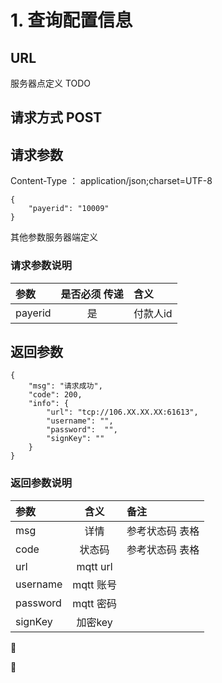 # 1. 查询配置信息


## URL
服务器点定义  TODO



## 请求方式   POST
  
## 请求参数
Content-Type   ： application/json;charset=UTF-8
```
{
	"payerid": "10009"
}
```
其他参数服务器端定义


### 请求参数说明

| 参数        | 是否必须 传递           | 含义  |
| :------------- |:-------------:| :-----|
| payerid      | 是          | 付款人id |


## 返回参数
```$xslt
{
	"msg": "请求成功",
	"code": 200,
	"info": {
		"url": "tcp://106.XX.XX.XX:61613",
		"username": "",
		"password":  "",
		"signKey": ""
	}
}
```

### 返回参数说明

| 参数        | 含义           | 备注  |
| :------------- |:-------------:| :-----|
| msg      | 详情          |  参考状态码 表格 |
| code     | 状态码      |   参考状态码 表格 |
| url | mqtt url      |     |
| username    | mqtt 账号      |     |
| password   | mqtt 密码      |   |
| signKey    | 加密key      |     |


 




















